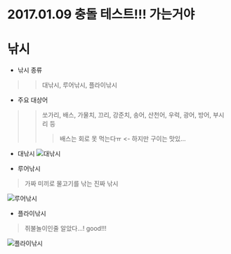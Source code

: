2017.01.09 충돌 테스트!!!
가는거야
=======

낚시
===

* 낚시 종류

>>대낚시, 루어낚시, 플라이낚시

* 주요 대상어

>>쏘가리, 배스, 가물치, 끄리, 강준치, 송어, 산천어, 우럭, 광어, 방어, 부시리 등
>>>배스는 회로 못 먹는다ㅠ  <- 하지만 구이는 맛있...

* 대낚시
![대낚시](http://klfishing.com/fishingtalk/data/cheditor4/1209/fd577f06421fb7f38be9c846e6e2cede_lYOxAcuhcxB7WRYZ9E7zFf83p.jpg)

* 루어낚시
 
>가짜 미끼로 물고기를 낚는 진짜 낚시

![루어낚시](https://encrypted-tbn0.gstatic.com/images?q=tbn:ANd9GcTAERq41XQ0B-ozea0gqW-g6xNC0SKfPw_rra7TM4pbaTfraKuc)

* 플라이낚시

>쥐불놀이인줄 알았다...! good!!!

![플라이낚시](http://cfile23.uf.tistory.com/image/2704F33E55E01330014CF7)

